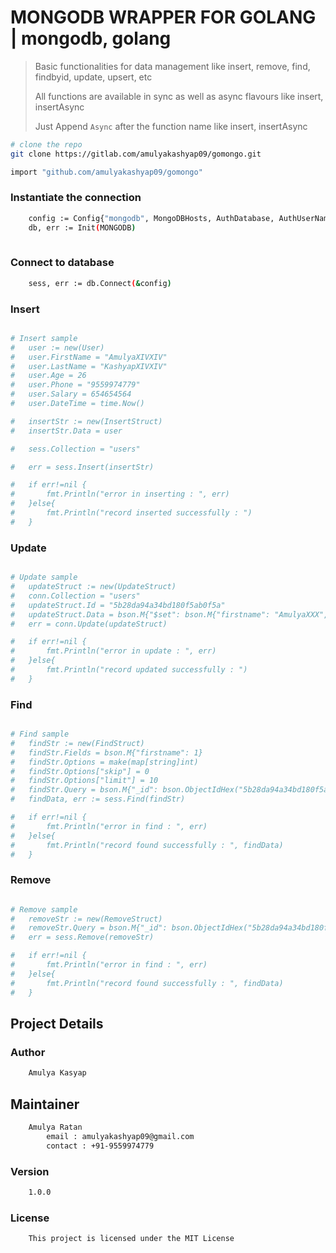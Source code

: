 # MONGODB WRAPPER FOR GOLANG | mongodb, golang

> Basic functionalities for data management like insert, remove, find, findbyid, update, upsert, etc
>
> All functions are available in sync as well as async flavours like insert, insertAsync
>
> Just Append `Async` after the function name like insert, insertAsync

``` bash
# clone the repo
git clone https://gitlab.com/amulyakashyap09/gomongo.git
```

``` bash
import "github.com/amulyakashyap09/gomongo"
```

### Instantiate the connection
``` bash
    config := Config{"mongodb", MongoDBHosts, AuthDatabase, AuthUserName, AuthPassword}
    db, err := Init(MONGODB)
    
```

### Connect to database
``` bash
    sess, err := db.Connect(&config)
```

### Insert 
``` bash

# Insert sample
#   user := new(User)
#   user.FirstName = "AmulyaXIVXIV"
#   user.LastName = "KashyapXIVXIV"
#   user.Age = 26
#   user.Phone = "9559974779"
#   user.Salary = 654654564
#   user.DateTime = time.Now()

#   insertStr := new(InsertStruct)
#   insertStr.Data = user

#   sess.Collection = "users"

#   err = sess.Insert(insertStr)

#   if err!=nil {
#       fmt.Println("error in inserting : ", err)    
#   }else{
#       fmt.Println("record inserted successfully : ")    
#   }
```

### Update 
``` bash

# Update sample
#   updateStruct := new(UpdateStruct)
#   conn.Collection = "users"
#   updateStruct.Id = "5b28da94a34bd180f5ab0f5a"
#   updateStruct.Data = bson.M{"$set": bson.M{"firstname": "AmulyaXXX", "lastname": "Kashyap", "age": 26, "phone": "9559974779", "salary": "7854693210", "datetime": time.Now()}}
#   err = conn.Update(updateStruct)

#   if err!=nil {
#       fmt.Println("error in update : ", err)    
#   }else{
#       fmt.Println("record updated successfully : ")    
#   }
```


### Find 
``` bash

# Find sample
#   findStr := new(FindStruct)
#   findStr.Fields = bson.M{"firstname": 1}
#   findStr.Options = make(map[string]int)
#   findStr.Options["skip"] = 0
#   findStr.Options["limit"] = 10
#   findStr.Query = bson.M{"_id": bson.ObjectIdHex("5b28da94a34bd180f5ab0f5a")}
#   findData, err := sess.Find(findStr)

#   if err!=nil {
#       fmt.Println("error in find : ", err)    
#   }else{
#       fmt.Println("record found successfully : ", findData)    
#   }
```


### Remove 
``` bash

# Remove sample
#   removeStr := new(RemoveStruct)
#   removeStr.Query = bson.M{"_id": bson.ObjectIdHex("5b28da94a34bd180f5ab0f5a")}
#   err = sess.Remove(removeStr)

#   if err!=nil {
#       fmt.Println("error in find : ", err)    
#   }else{
#       fmt.Println("record found successfully : ", findData)    
#   }
```

## Project Details

### Author
```bash
    Amulya Kasyap
```

## Maintainer
```bash
    Amulya Ratan
        email : amulyakashyap09@gmail.com
        contact : +91-9559974779
```

### Version
```bash
    1.0.0
```

### License

```bash
    This project is licensed under the MIT License
```





